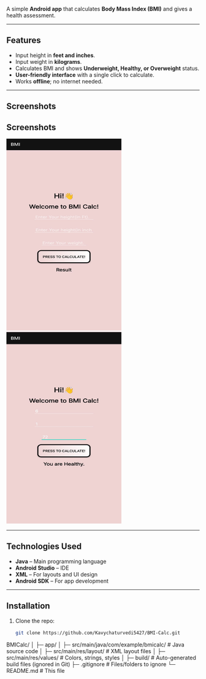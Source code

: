 A simple **Android app** that calculates **Body Mass Index (BMI)** and gives a health assessment.

---

## Features
- Input height in **feet and inches**.  
- Input weight in **kilograms**.  
- Calculates BMI and shows **Underweight, Healthy, or Overweight** status.  
- **User-friendly interface** with a single click to calculate.  
- Works **offline**; no internet needed.

---

## Screenshots

## Screenshots

<img src="screenshots/main_screen.png" alt="Main Screen" width="300" height="500"/>
<img src="screenshots/result_screen.png" alt="Result Screen" width="300" height="500"/>


---

## Technologies Used
- **Java** – Main programming language  
- **Android Studio** – IDE  
- **XML** – For layouts and UI design  
- **Android SDK** – For app development  

---

## Installation
1. Clone the repo:  
   ```bash
   git clone https://github.com/Kavychaturvedi5427/BMI-Calc.git


BMICalc/
│
├─ app/
│  ├─ src/main/java/com/example/bmicalc/   # Java source code
│  ├─ src/main/res/layout/                 # XML layout files
│  ├─ src/main/res/values/                 # Colors, strings, styles
│
├─ build/                                  # Auto-generated build files (ignored in Git)
├─ .gitignore                              # Files/folders to ignore
└─ README.md                               # This file

